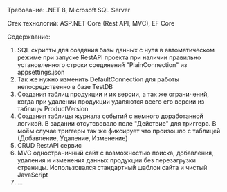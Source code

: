 Требование:
.NET 8,
Microsoft SQL Server

Стек технологий:
ASP.NET Core (Rest API, MVC),
EF Core

Содержвание:
1) SQL скрипты для создания базы данных с нуля в автоматическом режиме при запуске RestAPI проекта при наличии правильно установленного строки соединений "PlainConnection" из appsettings.json
2) Так же нужно изменить DefaultConnection для работы непосредственно в базе TestDB
3) Создания таблиц продукции и их версии, а так же ограничений, когда при удалении продукции удаляются всего его версии из таблицы ProductVersion
4) Создания таблицы журнала событий с немного доработанной логикой. В задании отсутсвовало поле "Действие" для триггера. В моём случае триггеры так же фиксирует что произошло с таблицей (Добавление, Удаление, Изменение)
5) CRUD RestAPI сервис
6) MVC одностраничный сайт с возможностью поиска, добавления, удаления и изменения данных продукции без перезагрузки страницы. Использовался стандартный шаблон сайта и чистый JavaScript
7) ...
